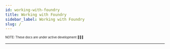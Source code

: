 ```yaml
---
id: working-with-foundry
title: Working with Foundry
sidebar_label: Working with Foundry
slug: /
---
```


<sub><sup> NOTE: These docs are under active development 👷‍♀️👷 </sup></sub>

---